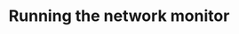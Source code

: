 ---
layout: post
title: Running the network monitor 
tags: coding pi wifi network 
permalink: /posts/network-monitor/
---